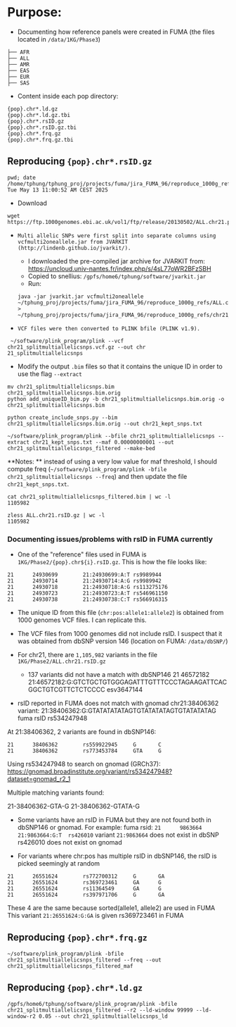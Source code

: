 # Purpose: 
- Documenting how reference panels were created in FUMA (the files located in `/data/1KG/Phase3`)

```
├── AFR
├── ALL
├── AMR
├── EAS
├── EUR
├── SAS
```

- Content inside each pop directory: 
```
{pop}.chr*.ld.gz
{pop}.chr*.ld.gz.tbi
{pop}.chr*.rsID.gz
{pop}.chr*.rsID.gz.tbi
{pop}.chr*.frq.gz
{pop}.chr*.frq.gz.tbi
```

## Reproducing `{pop}.chr*.rsID.gz`
```
pwd; date
/home/tphung/tphung_proj/projects/fuma/jira_FUMA_96/reproduce_1000g_refs
Tue May 13 11:00:52 AM CEST 2025
```

- Download 
```
wget https://ftp.1000genomes.ebi.ac.uk/vol1/ftp/release/20130502/ALL.chr21.phase3_shapeit2_mvncall_integrated_v5b.20130502.genotypes.vcf.gz
```

- `Multi allelic SNPs were first split into separate columns using vcfmulti2oneallele.jar from JVARKIT (http://lindenb.github.io/jvarkit/). `
    - I downloaded the pre-compiled jar archive for JVARKIT from: https://uncloud.univ-nantes.fr/index.php/s/4sL77oWR2BFzSBH
    - Copied to snellius: `/gpfs/home6/tphung/software/jvarkit.jar`
    - Run: 
    ```
    java -jar jvarkit.jar vcfmulti2oneallele ~/tphung_proj/projects/fuma/jira_FUMA_96/reproduce_1000g_refs/ALL.chr21.phase3_shapeit2_mvncall_integrated_v5b.20130502.genotypes.vcf.gz > ~/tphung_proj/projects/fuma/jira_FUMA_96/reproduce_1000g_refs/chr21_splitmultiallelicsnps.vcf.gz
    ```

- `VCF files were then converted to PLINK bfile (PLINK v1.9). `
```
 ~/software/plink_program/plink --vcf chr21_splitmultiallelicsnps.vcf.gz --out chr
21_splitmultiallelicsnps
```

- Modify the output `.bim` files so that it contains the unique ID in order to use the flag `--extract`

```
mv chr21_splitmultiallelicsnps.bim chr21_splitmultiallelicsnps.bim.orig
python add_uniqueID_bim.py -b chr21_splitmultiallelicsnps.bim.orig -o chr21_splitmultiallelicsnps.bim
```

```
python create_include_snps.py --bim chr21_splitmultiallelicsnps.bim.orig --out chr21_kept_snps.txt
```

```
~/software/plink_program/plink --bfile chr21_splitmultiallelicsnps --extract chr21_kept_snps.txt --maf 0.00000000001 --out chr21_splitmultiallelicsnps_filtered --make-bed
```
**Notes: ** instead of using a very low value for maf threshold, I should compute freq (`~/software/plink_program/plink -bfile chr21_splitmultiallelicsnps --freq`) and then update the file `chr21_kept_snps.txt`.

```
cat chr21_splitmultiallelicsnps_filtered.bim | wc -l
1105982

zless ALL.chr21.rsID.gz | wc -l
1105982
```

### Documenting issues/problems with rsID in FUMA currently
- One of the "reference" files used in FUMA is `1KG/Phase2/{pop}.chr${i}.rsID.gz`. This is how the file looks like:
```
21      24930699        21:24930699:A:T rs9989944
21      24930714        21:24930714:A:G rs9989942
21      24930718        21:24930718:A:G rs113275176
21      24930723        21:24930723:A:T rs546961150
21      24930738        21:24930738:C:T rs566916315
```
- The unique ID from this file (`chr:pos:allele1:allele2`) is obtained from 1000 genomes VCF files. I can replicate this. 
- The VCF files from 1000 genomes did not include rsID. I suspect that it was obtained from dbSNP version 146 (location on FUMA: `/data/dbSNP/`)
- For chr21, there are `1,105,982` variants in the file `1KG/Phase2/ALL.chr21.rsID.gz`
    - 137 variants did not have a match with dbSNP146
21      46572182        21:46572182:G:GTCTGCTGTGGGAGATTTGTTTCCCTAGAAGATTCACGGCTGTCGTTCTCTCCCC   esv3647144

- rsID reported in FUMA does not match with gnomad
chr21:38406362
variant: 21:38406362:G:GTATATATATAGTGTATATATAGTGTATATATAG
fuma rsID rs534247948

At 21:38406362, 2 variants are found in dbSNP146:
```
21      38406362        rs559922945     G       C
21      38406362        rs773453784     GTA     G
```
Using rs534247948 to search on gnomad (GRCh37): https://gnomad.broadinstitute.org/variant/rs534247948?dataset=gnomad_r2_1

Multiple matching variants found:

21-38406362-GTA-G
21-38406362-GTATA-G

- Some variants have an rsID in FUMA but they are not found both in dbSNP146 or gnomad. For example: 
fuma rsid: `21      9863664 21:9863664:G:T  rs426010`
variant `21:9863664` does not exist in dbSNP
rs426010 does not exist on gnomad

- For variants where chr:pos has multiple rsID in dbSNP146, the rsID is picked seemingly at random
```
21      26551624        rs772700312     G       GA
21      26551624        rs369723461     GA      G
21      26551624        rs11364549      GA      G
21      26551624        rs397971706     G       GA
```

These 4 are the same because sorted(allele1, allele2) are used in FUMA
This variant `21:26551624:G:GA` is given rs369723461 in FUMA

## Reproducing `{pop}.chr*.frq.gz`
```
~/software/plink_program/plink -bfile chr21_splitmultiallelicsnps_filtered --freq --out chr21_splitmultiallelicsnps_filtered_maf
```

## Reproducing `{pop}.chr*.ld.gz`
```
/gpfs/home6/tphung/software/plink_program/plink -bfile chr21_splitmultiallelicsnps_filtered --r2 --ld-window 99999 --ld-window-r2 0.05 --out chr21_splitmultiallelicsnps_ld
```